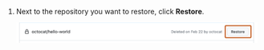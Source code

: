 1. Next to the repository you want to restore, click **Restore**.

   ![Screenshot of a list entry for the "octocat/hello-world" repository. To the right of a repository's name, a button, labeled "Restore," is outlined in orange.](/assets/images/help/settings/restore-button.png)
